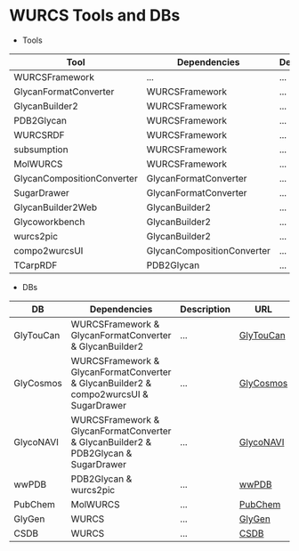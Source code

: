 # WURCS Tools and DBs

* Tools

| Tool | Dependencies | Description | Repository | Reference |
| ------ | ------ | ------ | ------ | ------ |
| WURCSFramework | ... | ... | [gitlab](https://gitlab.com/glycoinfo/wurcsframework) | ... |
| GlycanFormatConverter | WURCSFramework | ... | [github](https://github.com/glycoinfo/GlycanFormatConverter) & [cli](https://gitlab.com/glycoinfo/GlycanFormatConverter-cli) | ... |
| GlycanBuilder2 | WURCSFramework | ... | [github](https://github.com/glycoinfo/GlycanBuilder2) | ... |
| PDB2Glycan | WURCSFramework | ... | [gitlab](https://gitlab.com/glyconavi/pdb2glycan) | ... |
| WURCSRDF | WURCSFramework | ... | [gitlab](https://gitlab.com/glycoinfo/wurcsrdf) | ... |
| subsumption | WURCSFramework | ... | ... | ... |
| MolWURCS | WURCSFramework | ... | [gitlab](https://gitlab.com/glycoinfo/molwurcs) | ... |
| GlycanCompositionConverter | GlycanFormatConverter | ... | [gitlab](https://gitlab.com/glycosmos/glycompconverter) | ... |
| SugarDrawer | GlycanFormatConverter | ... | [gitlab](https://gitlab.com/glycoinfo/sugardrawer/sugardrawer) | ... |
| GlycanBuilder2Web | GlycanBuilder2 | ... | [gitlab](https://gitlab.com/glyconavi/glycanbuilder2web) | ... |
| Glycoworkbench | GlycanBuilder2 | ... | [gitlab](https://gitlab.com/glycoinfo/glycoworkbench) | ... |
| wurcs2pic | GlycanBuilder2 | ... | [gitlab](https://gitlab.com/glycoinfo/wurcs2pic) | ... |
| compo2wurcsUI | GlycanCompositionConverter | ... | [gitlab](https://gitlab.com/glycosmos/compo2wurcsui) | ... |
| TCarpRDF | PDB2Glycan | ... | [gitlab](https://gitlab.com/glyconavi/tcarprdf) | ... |

* DBs

| DB | Dependencies | Description | URL | Reference |
| ------ | ------ | ------ | ------ | ------ |
| GlyTouCan | WURCSFramework & GlycanFormatConverter & GlycanBuilder2 | ... | [GlyTouCan](https://glytoucan.org) | ... |
| GlyCosmos | WURCSFramework & GlycanFormatConverter & GlycanBuilder2 & compo2wurcsUI & SugarDrawer | ... | [GlyCosmos](https://glycosmos.org) | ... |
| GlycoNAVI | WURCSFramework & GlycanFormatConverter & GlycanBuilder2 & PDB2Glycan & SugarDrawer | ... | [GlycoNAVI](https://glyconavi.org) | ... |
| wwPDB | PDB2Glycan & wurcs2pic | ... | [wwPDB](https://www.wwpdb.org/) | ... |
| PubChem | MolWURCS | ... | [PubChem](https://pubchem.ncbi.nlm.nih.gov/) | ... |
| GlyGen | WURCS | ... | [GlyGen](https://glygen.org/) | ... |
| CSDB | WURCS | ... | [CSDB](http://csdb.glycoscience.ru/) | ... |




